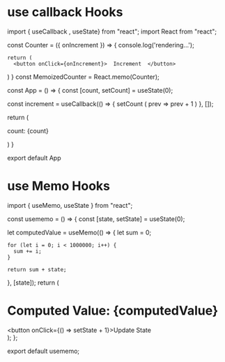 # use callback Hooks

import { useCallback , useState} from "react";
import React  from "react";


const Counter =
  ({ onIncrement }) => {
    console.log('rendering...');

    return (
      <button onClick={onIncrement}>  Increment  </button>
  )
  }
const MemoizedCounter = React.memo(Counter);


const App = () => {
  const [count, setCount] = useState(0);
  
  const increment = useCallback(() => {
  setCount ( prev => prev + 1 )
  }, []);
 
  return (
    <div>
      <p>
        count: {count}
      </p>
      <MemoizedCounter onIncrement = {increment} />
    </div>
  )
}

export default App


# use Memo Hooks

import { useMemo, useState } from "react";

const usememo = () => {
  const [state, setState] = useState(0);

  let computedValue = useMemo(() => {
    let sum = 0;

    for (let i = 0; i < 1000000; i++) {
      sum += i;
    }

    return sum + state;
  }, [state]);
  return (
    <div>
      <h1>Computed Value: {computedValue}</h1>
      <button onClick={() => setState + 1}>Update State</button>
    </div>
  );
};

export default usememo;
